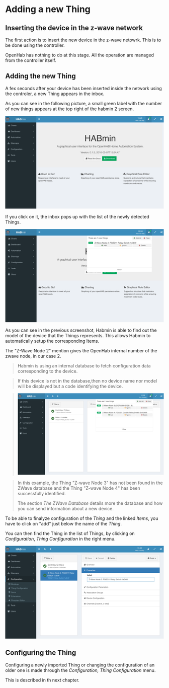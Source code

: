 # Adding a new Thing

## Inserting the device in the z-wave network
The first action is to insert the new device in the z-wave netowrk. This is to be done using the controller.

OpenHab has nothing to do at this stage. All the operation are managed from the controller itself.

## Adding the new Thing

A fex seconds after your device has been inserted inside the network using the controler, a new Thing appears in the inbox.

As you can see in the following picture, a small green label with the number of new things appears at the top right of the habmin 2 screen.

![](images/add-node-10.png)

If you click on it, the inbox pops up with the list of the newly detected Things.

![](images/add-node-15.png)

As you can see in the previous screenshot, Habmin is able to find out the model of the device that the Things represents. This allows Habmin to automatically setup the corresponding Items.

The "Z-Wave Node 2" mention gives the OpenHab internal number of the zwave node, in our case 2.


> Habmin is using an internal database to fetch configuration data corresponding to the device.


> If this device is not in the database,then no device name nor model will be displayed but a code identifying the device.

> ![](images/zwave-node-badnode.png)

> In this example, the Thing "Z-wave Node 3" has not been found in the ZWave database and the Thing "Z-wave Node 4"  has been successfully identified.
> 
> The section *The ZWave Database* details more the database and how you can send information about a new device.

To be able to finalyze configuration of the *Thing* and the linked *Items*, you have to click on "add" just below the name of the *Thing*.

You can then find the Thing in the list of Things, by clicking on *Configuration*, *Thing Configuration* in the right menu.

![](images/add-node-20.png)


## Configuring the Thing

Configuring a newly imported Thing or changing the configuration of an older one is made through the *Configuration, Thing Configuration* menu.

This is described in th next chapter.
